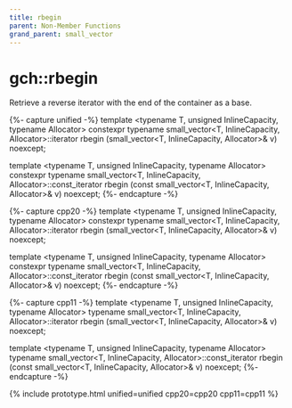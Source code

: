 ```yaml
---
title: rbegin
parent: Non-Member Functions
grand_parent: small_vector
---
```


# gch::rbegin

Retrieve a reverse iterator with the end of the container as a base.

{%- capture unified -%}
template <typename T, unsigned InlineCapacity, typename Allocator&gt;
<span class="cpp20">constexpr</span>
typename small_vector<T, InlineCapacity, Allocator&gt;::iterator
rbegin (small_vector<T, InlineCapacity, Allocator&gt;& v) noexcept;

template <typename T, unsigned InlineCapacity, typename Allocator&gt;
<span class="cpp20">constexpr</span>
typename small_vector<T, InlineCapacity, Allocator&gt;::const_iterator
rbegin (const small_vector<T, InlineCapacity, Allocator&gt;& v) noexcept;
{%- endcapture -%}

{%- capture cpp20 -%}
template <typename T, unsigned InlineCapacity, typename Allocator>
constexpr
typename small_vector<T, InlineCapacity, Allocator>::iterator
rbegin (small_vector<T, InlineCapacity, Allocator>& v) noexcept;

template <typename T, unsigned InlineCapacity, typename Allocator>
constexpr
typename small_vector<T, InlineCapacity, Allocator>::const_iterator
rbegin (const small_vector<T, InlineCapacity, Allocator>& v) noexcept;
{%- endcapture -%}

{%- capture cpp11 -%}
template <typename T, unsigned InlineCapacity, typename Allocator>
typename small_vector<T, InlineCapacity, Allocator>::iterator
rbegin (small_vector<T, InlineCapacity, Allocator>& v) noexcept;

template <typename T, unsigned InlineCapacity, typename Allocator>
typename small_vector<T, InlineCapacity, Allocator>::const_iterator
rbegin (const small_vector<T, InlineCapacity, Allocator>& v) noexcept;
{%- endcapture -%}

{% include prototype.html unified=unified cpp20=cpp20 cpp11=cpp11 %}
